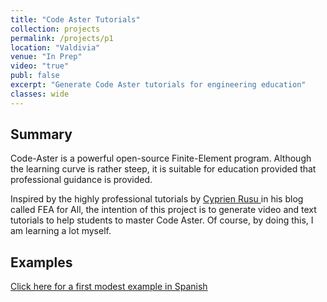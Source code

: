 ```yaml
---
title: "Code Aster Tutorials"
collection: projects
permalink: /projects/p1
location: "Valdivia"
venue: "In Prep"
video: "true"
publ: false
excerpt: "Generate Code Aster tutorials for engineering education"
classes: wide
---
```



## Summary
Code-Aster is a powerful open-source Finite-Element program. Although the learning curve is rather steep, it is suitable for education provided that professional  guidance is provided.

 Inspired by the highly professional tutorials by <a href="https://feaforall.com/home/" class="uline" target="_blank">Cyprien Rusu </a>  in his blog called FEA for All, the intention of this project is to generate video and text tutorials to help students to master Code Aster. Of course, by doing this, I am learning a lot myself.

## Examples
<a href="https://uachcl-my.sharepoint.com/:v:/g/personal/uwe_muhlich_uach_cl/ESA0LmgY0-pAtz3uohp93-QBp0gtg9X9R9wtSf7YrpF8dA" class="uline" target="_blank">Click here for a first modest example in Spanish </a>

<!--
<video muted autoplay controls width="480" height="320" controls="controls">
  <source src="https://uachcl-my.sharepoint.com/:v:/g/personal/uwe_muhlich_uach_cl/ESA0LmgY0-pAtz3uohp93-QBp0gtg9X9R9wtSf7YrpF8dA" type="video/mp4">
</video>
-->
